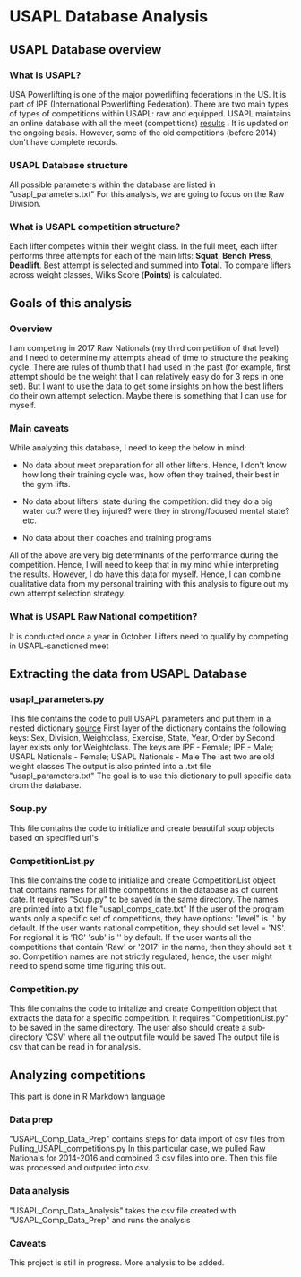 # USAPL Database Analysis

## USAPL Database overview

### What is USAPL? 

USA Powerlifting is one of the major powerlifting federations in the US. It is part of IPF (International Powerlifting Federation).
There are two main types of types of competitions within USAPL: raw and equipped.
USAPL maintains an online database with all the meet (competitions) [results](http://usapl.liftingdatabase.com) .
It is updated on the ongoing basis. However, some of the old competitions (before 2014) don't have complete records.

### USAPL Database structure

All possible parameters within the database are listed in "usapl_parameters.txt"
For this analysis, we are going to focus on the Raw Division.

### What is USAPL competition structure? 

Each lifter competes within their weight class. 
In the full meet, each lifter performs three attempts for each of the main lifts: **Squat**, **Bench** **Press**, **Deadlift**.
Best attempt is selected and summed into **Total**.
To compare lifters across weight classes, Wilks Score (**Points**) is calculated. 

## Goals of this analysis

### Overview

I am competing in 2017 Raw Nationals (my third competition of that level) and I need to determine my attempts ahead of time to structure the peaking cycle. 
There are rules of thumb that I had used in the past (for example, first attempt should be the weight that I can relatively easy do for 3 reps in one set).
But I want to use the data to get some insights on how the best lifters do their own attempt selection. Maybe there is something that I can use for myself.

### Main caveats

While analyzing this database, I need to keep the below in mind:

- No data about meet preparation for all other lifters. Hence, I don't know how long their training cycle was, how often they trained, their best in the gym lifts.

- No data about lifters' state during the competition: did they do a big water cut? were they injured? were they in strong/focused mental state? etc.

- No data about their coaches and training programs 

All of the above are very big determinants of the performance during the competition. Hence, I will need to keep that in my mind while interpreting the results.
However, I do have this data for myself. Hence, I can combine qualitative data from my personal training with this analysis to figure out my own attempt selection strategy.

### What is USAPL Raw National competition?

It is conducted once a year in October. Lifters need to qualify by competing in USAPL-sanctioned meet

## Extracting the data from USAPL Database

### usapl_parameters.py

This file contains the code to pull USAPL parameters and put them in a nested dictionary [source](http://usapl.liftingdatabase.com/ranking)
First layer of the dictionary contains the following keys:
Sex, Division, Weightclass, Exercise, State, Year, Order by
Second layer exists only for Weightclass. The keys are
IPF - Female; IPF - Male; USAPL Nationals - Female; USAPL Nationals - Male
The last two are old weight classes
The output is also printed into a .txt file "usapl_parameters.txt"
The goal is to use this dictionary to pull specific data drom the database.

### Soup.py

This file contains the code to initialize and create beautiful soup objects based on specified url's

### CompetitionList.py

This file contains the code to initialize and create CompetitionList object that contains names for all the competitons in the database as of current date.
It requires "Soup.py" to be saved in the same directory.
The names are printed into a txt file "usapl_comps_date.txt"
If the user of the program wants only a specific set of competitions, they have options:
"level" is '' by default. If the user wants national competition, they should set level = 'NS'. For regional it is 'RG'
'sub' is '' by default. If the user wants all the competitions that contain 'Raw' or '2017' in the name, then they should set it so.
Competition names are not strictly regulated, hence, the user might need to spend some time figuring this out.

### Competition.py

This file contains the code to initalize and create Competition object that extracts the data for a specific competition.
It requires "CompetitionList.py" to be saved in the same directory.
The user also should create a sub-directory 'CSV' where all the output file would be saved
The output file is csv that can be read in for analysis.

## Analyzing competitions

This part is done in R Markdown language

### Data prep

"USAPL_Comp_Data_Prep" contains steps for data import of csv files from Pulling_USAPL_competitions.py
In this particular case, we pulled Raw Nationals for 2014-2016 and combined 3 csv files into one.
Then this file was processed and outputed into csv.

### Data analysis

"USAPL_Comp_Data_Analysis" takes the csv file created with "USAPL_Comp_Data_Prep" and runs the analysis

### Caveats

This project is still in progress. More analysis to be added.





